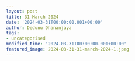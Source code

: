 ```yaml
---
layout: post
title: 31 March 2024
date: '2024-03-31T00:00:00.001+00:00'
author: Dedunu Dhananjaya
tags:
- uncategorised
modified_time: '2024-03-31T00:00:00.001+00:00'
featured_image: 2024-03-31-31-march-2024-1.jpeg
---
```

